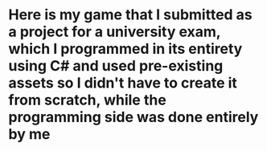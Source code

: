 # Here is my game that I submitted as a project for a university exam, which I programmed in its entirety using C# and used pre-existing assets so I didn't have to create it from scratch, while the programming side was done entirely by me
